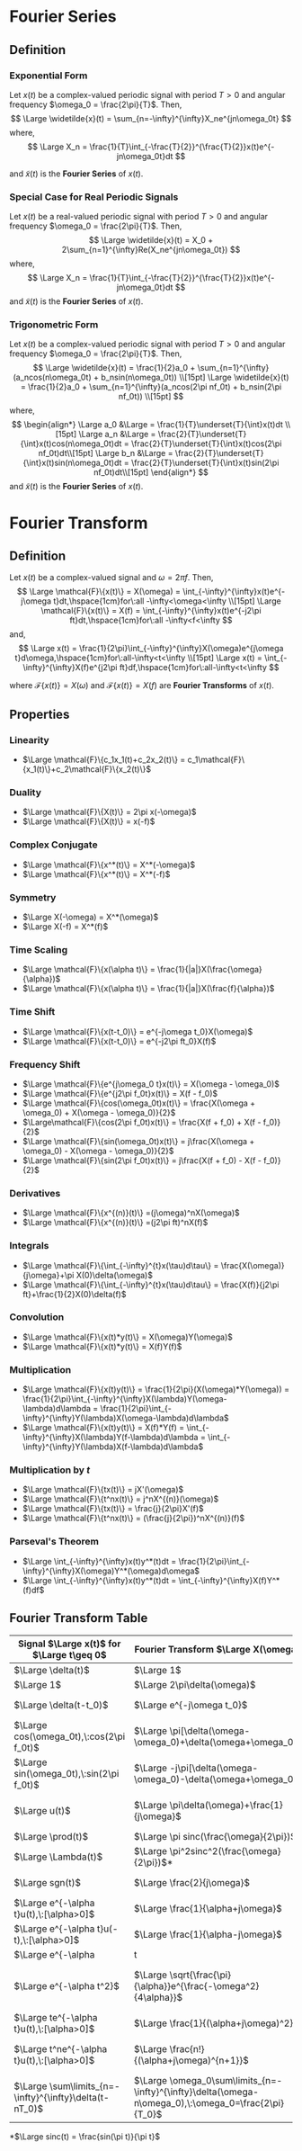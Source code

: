 # Fourier Series

## Definition

### Exponential Form

Let $x(t)$ be a complex-valued periodic signal with period $T > 0$ and angular frequency $\omega_0 = \frac{2\pi}{T}$. Then,
$$
\Large \widetilde{x}(t) = \sum_{n=-\infty}^{\infty}X_ne^{jn\omega_0t}
$$
where,
$$
\Large X_n = \frac{1}{T}\int_{-\frac{T}{2}}^{\frac{T}{2}}x(t)e^{-jn\omega_0t}dt
$$

and $\widetilde{x}(t)$ is the **Fourier Series** of $x(t)$.

### Special Case for Real Periodic Signals

Let $x(t)$ be a real-valued periodic signal with period $T > 0$ and angular frequency $\omega_0 = \frac{2\pi}{T}$. Then,
$$
\Large \widetilde{x}(t) = X_0 + 2\sum_{n=1}^{\infty}Re(X_ne^{jn\omega_0t})
$$
where,
$$
\Large X_n = \frac{1}{T}\int_{-\frac{T}{2}}^{\frac{T}{2}}x(t)e^{-jn\omega_0t}dt
$$
and $\widetilde{x}(t)$ is the **Fourier Series** of $x(t)$.

### Trigonometric Form

Let $x(t)$ be a complex-valued periodic signal with period $T > 0$ and angular frequency $\omega_0 = \frac{2\pi}{T}$. Then,
$$
\Large \widetilde{x}(t) = \frac{1}{2}a_0 + \sum_{n=1}^{\infty}(a_ncos(n\omega_0t) + b_nsin(n\omega_0t)) \\[15pt]
\Large \widetilde{x}(t) = \frac{1}{2}a_0 + \sum_{n=1}^{\infty}(a_ncos(2\pi nf_0t) + b_nsin(2\pi nf_0t)) \\[15pt]
$$
where,
$$
\begin{align*}
\Large a_0 &\Large = \frac{1}{T}\underset{T}{\int}x(t)dt \\[15pt]
\Large a_n &\Large = \frac{2}{T}\underset{T}{\int}x(t)cos(n\omega_0t)dt = \frac{2}{T}\underset{T}{\int}x(t)cos(2\pi nf_0t)dt\\[15pt]
\Large b_n &\Large = \frac{2}{T}\underset{T}{\int}x(t)sin(n\omega_0t)dt = \frac{2}{T}\underset{T}{\int}x(t)sin(2\pi nf_0t)dt\\[15pt]
\end{align*}
$$
and $\widetilde{x}(t)$ is the **Fourier Series** of $x(t)$.

# Fourier Transform

## Definition

Let $x(t)$ be a complex-valued signal and $\omega = 2\pi f$. Then,
$$
\Large \mathcal{F}\{x(t)\} = X(\omega) = \int_{-\infty}^{\infty}x(t)e^{-j\omega t}dt,\hspace{1cm}for\:all -\infty<\omega<\infty \\[15pt]
\Large \mathcal{F}\{x(t)\} = X(f) = \int_{-\infty}^{\infty}x(t)e^{-j2\pi ft}dt,\hspace{1cm}for\:all -\infty<f<\infty
$$
and,
$$
\Large x(t) = \frac{1}{2\pi}\int_{-\infty}^{\infty}X(\omega)e^{j\omega t}d\omega,\hspace{1cm}for\:all-\infty<t<\infty \\[15pt]
\Large x(t) = \int_{-\infty}^{\infty}X(f)e^{j2\pi ft}df,\hspace{1cm}for\:all-\infty<t<\infty
$$

where $\mathcal{F}\{x(t)\} = X(\omega)$ and $\mathcal{F}\{x(t)\} = X(f)$ are **Fourier Transforms** of $x(t)$.

## Properties

### Linearity

- $\Large \mathcal{F}\{c_1x_1(t)+c_2x_2(t)\} = c_1\mathcal{F}\{x_1(t)\}+c_2\mathcal{F}\{x_2(t)\}$

### Duality

- $\Large \mathcal{F}\{X(t)\} = 2\pi x(-\omega)$
- $\Large \mathcal{F}\{X(t)\} = x(-f)$

### Complex Conjugate

- $\Large \mathcal{F}\{x^*(t)\} = X^*(-\omega)$
- $\Large \mathcal{F}\{x^*(t)\} = X^*(-f)$

### Symmetry

- $\Large X(-\omega) = X^*(\omega)$
- $\Large X(-f) = X^*(f)$

### Time Scaling

- $\Large \mathcal{F}\{x(\alpha t)\} = \frac{1}{|a|}X(\frac{\omega}{\alpha})$
- $\Large \mathcal{F}\{x(\alpha t)\} = \frac{1}{|a|}X(\frac{f}{\alpha})$

### Time Shift

- $\Large \mathcal{F}\{x(t-t_0)\} = e^{-j\omega t_0}X(\omega)$
- $\Large \mathcal{F}\{x(t-t_0)\} = e^{-j2\pi ft_0}X(f)$

### Frequency Shift

- $\Large \mathcal{F}\{e^{j\omega_0 t}x(t)\} = X(\omega - \omega_0)$
- $\Large \mathcal{F}\{e^{j2\pi f_0t}x(t)\} = X(f - f_0)$
- $\Large \mathcal{F}\{cos(\omega_0t)x(t)\} = \frac{X(\omega + \omega_0) + X(\omega - \omega_0)}{2}$
- $\Large\mathcal{F}\{cos(2\pi f_0t)x(t)\} = \frac{X(f + f_0) + X(f - f_0)}{2}$
- $\Large \mathcal{F}\{sin(\omega_0t)x(t)\} = j\frac{X(\omega + \omega_0) - X(\omega - \omega_0)}{2}$
- $\Large \mathcal{F}\{sin(2\pi f_0t)x(t)\} = j\frac{X(f + f_0) - X(f - f_0)}{2}$

### Derivatives

- $\Large \mathcal{F}\{x^{(n)}(t)\} =(j\omega)^nX(\omega)$
- $\Large \mathcal{F}\{x^{(n)}(t)\} =(j2\pi ft)^nX(f)$

### Integrals

- $\Large \mathcal{F}\{\int_{-\infty}^{t}x(\tau)d\tau\} = \frac{X(\omega)}{j\omega}+\pi X(0)\delta(\omega)$
- $\Large \mathcal{F}\{\int_{-\infty}^{t}x(\tau)d\tau\} = \frac{X(f)}{j2\pi ft}+\frac{1}{2}X(0)\delta(f)$

### Convolution

- $\Large \mathcal{F}\{x(t)*y(t)\} = X(\omega)Y(\omega)$
- $\Large \mathcal{F}\{x(t)*y(t)\} = X(f)Y(f)$

### Multiplication

- $\Large \mathcal{F}\{x(t)y(t)\} = \frac{1}{2\pi}(X(\omega)*Y(\omega)) = \frac{1}{2\pi}\int_{-\infty}^{\infty}X(\lambda)Y(\omega-\lambda)d\lambda = \frac{1}{2\pi}\int_{-\infty}^{\infty}Y(\lambda)X(\omega-\lambda)d\lambda$
- $\Large \mathcal{F}\{x(t)y(t)\} = X(f)*Y(f) = \int_{-\infty}^{\infty}X(\lambda)Y(f-\lambda)d\lambda = \int_{-\infty}^{\infty}Y(\lambda)X(f-\lambda)d\lambda$

### Multiplication by $t$

- $\Large \mathcal{F}\{tx(t)\} = jX'(\omega)$
- $\Large \mathcal{F}\{t^nx(t)\} = j^nX^{(n)}(\omega)$
- $\Large \mathcal{F}\{tx(t)\} = \frac{j}{2\pi}X'(f)$
- $\Large \mathcal{F}\{t^nx(t)\} = (\frac{j}{2\pi})^nX^{(n)}(f)$

### Parseval's Theorem

- $\Large \int_{-\infty}^{\infty}x(t)y^*(t)dt = \frac{1}{2\pi}\int_{-\infty}^{\infty}X(\omega)Y^*(\omega)d\omega$
- $\Large \int_{-\infty}^{\infty}x(t)y^*(t)dt = \int_{-\infty}^{\infty}X(f)Y^*(f)df$

## Fourier Transform Table

Signal $\Large x(t)$ for $\Large t\geq 0$ | Fourier Transform $\Large X(\omega)$ | Fourier Transform $\Large X(f)$ 
--- | --- | --- 
$\Large \delta(t)$ | $\Large 1$ | $\Large 1$ 
$\Large 1$ | $\Large 2\pi\delta(\omega)$ | $\Large \delta(f)$ 
$\Large \delta(t-t_0)$ | $\Large e^{-j\omega t_0}$ | $\Large e^{-j2\pi ft_0}$ 
$\Large cos(\omega_0t),\:cos(2\pi f_0t)$ | $\Large \pi[\delta(\omega-\omega_0)+\delta(\omega+\omega_0)]$ | $\Large \frac{1}{2}[\delta(f-f_0)+\delta(f+f_0)]$ 
$\Large sin(\omega_0t),\:sin(2\pi f_0t)$ | $\Large -j\pi[\delta(\omega-\omega_0)-\delta(\omega+\omega_0)]$ | $\Large \frac{1}{2j}[\delta(f-f_0)-\delta(f+f_0)]$ 
$\Large u(t)$ | $\Large \pi\delta(\omega)+\frac{1}{j\omega}$ | $\Large \frac{1}{2}\delta(f)+\frac{1}{j2\pi f}$ 
$\Large \prod(t)$ | $\Large \pi sinc(\frac{\omega}{2\pi})$* | $\Large sinc(f)$* 
$\Large \Lambda(t)$ | $\Large \pi^2sinc^2(\frac{\omega}{2\pi})$* | $\Large sinc^2(f)$* 
$\Large sgn(t)$ | $\Large \frac{2}{j\omega}$ | $\Large \frac{1}{j\pi f}$ 
$\Large e^{-\alpha t}u(t),\:[\alpha>0]$ | $\Large \frac{1}{\alpha+j\omega}$ | $\Large \frac{1}{\alpha+j2\pi f}$ 
$\Large e^{-\alpha t}u(-t),\:[\alpha>0]$ | $\Large \frac{1}{\alpha-j\omega}$ | $\Large \frac{1}{\alpha-j2\pi f}$ 
$\Large e^{-\alpha |t|},\:[\alpha>0]$ | $\Large \frac{2\alpha}{\alpha^2+\omega^2}$ | $\Large \frac{2\alpha}{\alpha^2+(2\pi f)^2}$ 
$\Large e^{-\alpha t^2}$ | $\Large \sqrt{\frac{\pi}{\alpha}}e^{\frac{-\omega^2}{4\alpha}}$ | $\Large \sqrt{\frac{\pi}{\alpha}}e^{\frac{-(2\pi f)^2}{4\alpha}}$ 
$\Large te^{-\alpha t}u(t),\:[\alpha>0]$ | $\Large \frac{1}{(\alpha+j\omega)^2}$ | $\Large \frac{1}{(\alpha+j2\pi f)^2}$ 
$\Large t^ne^{-\alpha t}u(t),\:[\alpha>0]$ | $\Large \frac{n!}{(\alpha+j\omega)^{n+1}}$ | $\Large \frac{n!}{(\alpha+j2\pi ft)^{n+1}}$ 
$\Large \sum\limits_{n=-\infty}^{\infty}\delta(t-nT_0)$ | $\Large \omega_0\sum\limits_{n=-\infty}^{\infty}\delta(\omega-n\omega_0),\:\omega_0=\frac{2\pi}{T_0}$ | $\Large \frac{1}{T_0}\sum\limits_{n=-\infty}^{\infty}\delta(f-\frac{n}{T_0})$ 

*$\Large  sinc(t) = \frac{sin(\pi t)}{\pi t}$

